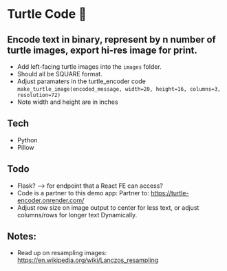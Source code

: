 # Turtle Code 🐢

## Encode text in binary, represent by n number of turtle images, export hi-res image for print.

- Add left-facing turtle images into the `images` folder. 
- Should all be SQUARE format.
- Adjust paramaters in the turtle_encoder code `make_turtle_image(encoded_message, width=20, height=16, columns=3, resolution=72)`
- Note width and height are in inches

## Tech

- Python
- Pillow

## Todo
- Flask? --> for endpoint that a React FE can access?
- Code is a partner to this demo app: Partner to: https://turtle-encoder.onrender.com/
- Adjust row size on image output to center for less text, or adjust columns/rows for longer text Dynamically.

## Notes:
- Read up on resampling images: https://en.wikipedia.org/wiki/Lanczos_resampling